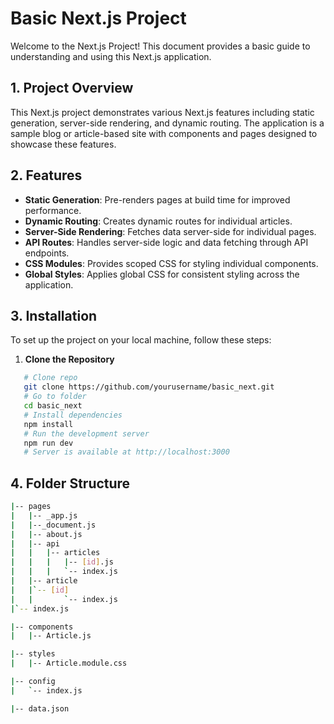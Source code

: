 # Basic Next.js Project

Welcome to the Next.js Project! This document provides a basic guide to understanding and using this Next.js application.

## 1. Project Overview

This Next.js project demonstrates various Next.js features including static generation, server-side rendering, and dynamic routing. The application is a sample blog or article-based site with components and pages designed to showcase these features.

## 2. Features

- **Static Generation**: Pre-renders pages at build time for improved performance.
- **Dynamic Routing**: Creates dynamic routes for individual articles.
- **Server-Side Rendering**: Fetches data server-side for individual pages.
- **API Routes**: Handles server-side logic and data fetching through API endpoints.
- **CSS Modules**: Provides scoped CSS for styling individual components.
- **Global Styles**: Applies global CSS for consistent styling across the application.

## 3. Installation

To set up the project on your local machine, follow these steps:

1. **Clone the Repository**

```bash
   # Clone repo
   git clone https://github.com/yourusername/basic_next.git
   # Go to folder
   cd basic_next
   # Install dependencies
   npm install
   # Run the development server
   npm run dev
   # Server is available at http://localhost:3000
```

## 4. Folder Structure

```bash
|-- pages
|   |-- _app.js
|   |--_document.js
|   |-- about.js
|   |-- api
|   |   |-- articles
|   |   |   |-- [id].js
|   |   |   `-- index.js
|   |-- article
|   |`-- [id]
|   |       `-- index.js
|`-- index.js

|-- components
|   |-- Article.js

|-- styles
|   |-- Article.module.css

|-- config
|   `-- index.js

|-- data.json
```